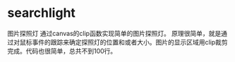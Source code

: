 # searchlight
图片探照灯
通过canvas的clip函数实现简单的图片探照灯。
原理很简单，就是通过对鼠标事件的跟踪来确定探照灯的位置和或者大小。图片的显示区域用clip裁剪完成。代码也很简单，总共不到100行。
